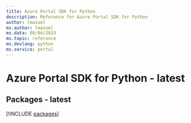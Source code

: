 ```yaml
---
title: Azure Portal SDK for Python
description: Reference for Azure Portal SDK for Python
author: lmazuel
ms.author: lmazuel
ms.data: 08/04/2023
ms.topic: reference
ms.devlang: python
ms.service: portal
---
```

# Azure Portal SDK for Python - latest
## Packages - latest
[!INCLUDE [packages](portal-index.md)]